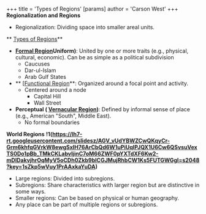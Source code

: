 +++
 title = 'Types of Regions'
[params]
	author = 'Carson West'
+++
**Regionalization and Regions**

- Regionalization: Dividing space into smaller areal units.

** [Types of Regions](./../types-of-regions/)**

- **[Formal Region](./../formal-region/)Uniform)**: United by one or more traits (e.g., physical, cultural, economic). Can be as simple as a political subdivision
	- Caucuses
	- Dar-ul-Islam
	- Arab Gulf States
- ** [[Functional Region](Nodal)**: Organized around a focal point and activity.
	- Centered around a node
		- Capital Hill
		- Wall Street
- **Perceptual ( [Vernacular Region](./../vernacular-region/))**: Defined by informal sense of place (e.g., American "South", Middle East).
	- No formal boundaries

**World Regions**
**!1(https://lh7-rt.googleusercontent.com/slidesz/AGV_vUdYBWZCwQKqyCr-Grm6khfqGVrkW8ewgSxIH76ArCbQd6W1uPiUqIPJQX1U6Cw6QSvsuVexTS0Do1pBb_TMkCKLabvIjinC7oM66ZWF0pYXTdXF6Kw2-mDlDakvjhrOqMyV5oCDh0Zkb9blCGJMujRhbCW1Ks5FUTGWGgI=s2048?key=1sZkp5wVuy1PrAAxkaYuDA)**
- Large regions: Divided into subregions.
- Subregions: Share characteristics with larger region but are distinctive in some ways.
- Smaller regions: Can be based on physical or human geography.
- Any place can be part of multiple regions or subregions.